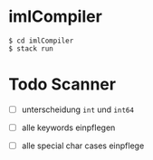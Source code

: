 # imlCompiler

    $ cd imlCompiler
    $ stack run

# Todo Scanner

- [ ] unterscheidung `int` und `int64`
- [ ] alle keywords einpflegen
- [ ] alle special char cases einpflege  

